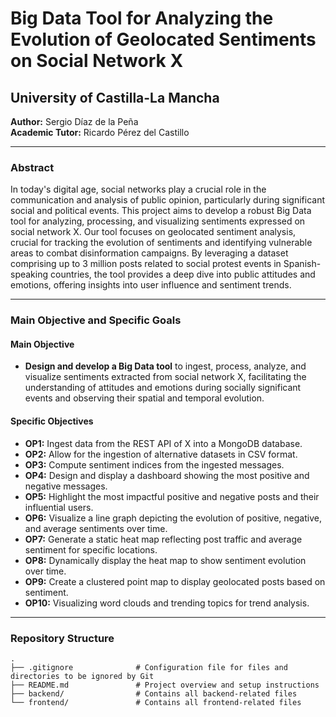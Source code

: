 # Big Data Tool for Analyzing the Evolution of Geolocated Sentiments on Social Network X

## University of Castilla-La Mancha

**Author:** Sergio Díaz de la Peña  
**Academic Tutor:** Ricardo Pérez del Castillo

---

### Abstract

In today's digital age, social networks play a crucial role in the communication and analysis of public opinion, particularly during significant social and political events. This project aims to develop a robust Big Data tool for analyzing, processing, and visualizing sentiments expressed on social network X. Our tool focuses on geolocated sentiment analysis, crucial for tracking the evolution of sentiments and identifying vulnerable areas to combat disinformation campaigns. By leveraging a dataset comprising up to 3 million posts related to social protest events in Spanish-speaking countries, the tool provides a deep dive into public attitudes and emotions, offering insights into user influence and sentiment trends.

---

### Main Objective and Specific Goals

#### Main Objective
- **Design and develop a Big Data tool** to ingest, process, analyze, and visualize sentiments extracted from social network X, facilitating the understanding of attitudes and emotions during socially significant events and observing their spatial and temporal evolution.

#### Specific Objectives
- **OP1:** Ingest data from the REST API of X into a MongoDB database.
- **OP2:** Allow for the ingestion of alternative datasets in CSV format.
- **OP3:** Compute sentiment indices from the ingested messages.
- **OP4:** Design and display a dashboard showing the most positive and negative messages.
- **OP5:** Highlight the most impactful positive and negative posts and their influential users.
- **OP6:** Visualize a line graph depicting the evolution of positive, negative, and average sentiments over time.
- **OP7:** Generate a static heat map reflecting post traffic and average sentiment for specific locations.
- **OP8:** Dynamically display the heat map to show sentiment evolution over time.
- **OP9:** Create a clustered point map to display geolocated posts based on sentiment.
- **OP10:** Visualizing word clouds and trending topics for trend analysis.

---

### Repository Structure

```plaintext
.
├── .gitignore              # Configuration file for files and directories to be ignored by Git
├── README.md               # Project overview and setup instructions
├── backend/                # Contains all backend-related files
└── frontend/               # Contains all frontend-related files
